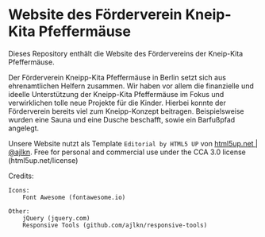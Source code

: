 # Website des Förderverein Kneip-Kita Pfeffermäuse

Dieses Repository enthält die Website des Fördervereins der Kneip-Kita Pfeffermäuse.

Der Förderverein Kneipp-Kita Pfeffermäuse in Berlin setzt sich aus ehrenamtlichen Helfern zusammen. 
Wir haben vor allem die finanzielle und ideelle Unterstützung der Kneipp-Kita Pfeffermäuse im Fokus und verwirklichen tolle neue Projekte für die Kinder. 
Hierbei konnte der Förderverein bereits viel zum Kneipp-Konzept beitragen. Beispielsweise wurden eine Sauna und eine Dusche beschafft, sowie ein Barfußpfad angelegt. 

Unsere Website nutzt als Template `Editorial by HTML5 UP` von [html5up.net | @ajlkn](html5up.net).
Free for personal and commercial use under the CCA 3.0 license (html5up.net/license)

Credits:

	Icons:
		Font Awesome (fontawesome.io)

	Other:
		jQuery (jquery.com)
		Responsive Tools (github.com/ajlkn/responsive-tools)